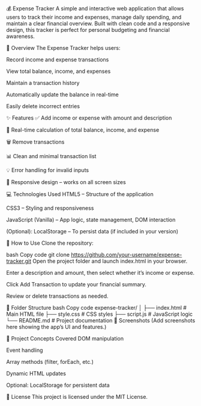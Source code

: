 💰 Expense Tracker
A simple and interactive web application that allows users to track their income and expenses, manage daily spending, and maintain a clear financial overview. Built with clean code and a responsive design, this tracker is perfect for personal budgeting and financial awareness.

📌 Overview
The Expense Tracker helps users:

Record income and expense transactions

View total balance, income, and expenses

Maintain a transaction history

Automatically update the balance in real-time

Easily delete incorrect entries

✨ Features
✅ Add income or expense with amount and description

🔢 Real-time calculation of total balance, income, and expense

🗑️ Remove transactions

📊 Clean and minimal transaction list

💡 Error handling for invalid inputs

📱 Responsive design – works on all screen sizes

💻 Technologies Used
HTML5 – Structure of the application

CSS3 – Styling and responsiveness

JavaScript (Vanilla) – App logic, state management, DOM interaction

(Optional): LocalStorage – To persist data (if included in your version)

🚀 How to Use
Clone the repository:

bash
Copy code
git clone https://github.com/your-username/expense-tracker.git
Open the project folder and launch index.html in your browser.

Enter a description and amount, then select whether it’s income or expense.

Click Add Transaction to update your financial summary.

Review or delete transactions as needed.

📂 Folder Structure
bash
Copy code
expense-tracker/
│
├── index.html         # Main HTML file
├── style.css          # CSS styles
├── script.js          # JavaScript logic
└── README.md          # Project documentation
📸 Screenshots
(Add screenshots here showing the app’s UI and features.)

🧠 Project Concepts Covered
DOM manipulation

Event handling

Array methods (filter, forEach, etc.)

Dynamic HTML updates

Optional: LocalStorage for persistent data

📄 License
This project is licensed under the MIT License.
